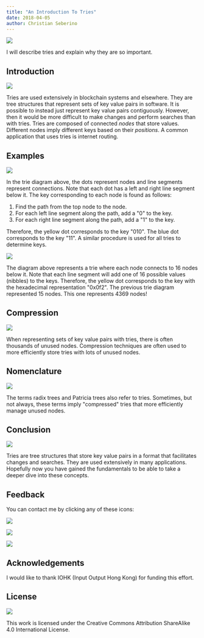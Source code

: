 ```yaml
---
title: "An Introduction To Tries"
date: 2018-04-05
author: Christian Seberino
---
```


![](./1cMuhjTGzOLV5U_K-ZTIu6w.jpeg)

I will describe tries and explain why they are so important.

## Introduction

![](./1PspwIHWBVRfeUmS3hppEhA.jpeg)

Tries are used extensively in blockchain systems and elsewhere. They are tree
structures that represent sets of key value pairs in software. It is possible to
instead just represent key value pairs contiguously. However, then it would be
more difficult to make changes and perform searches than with tries. Tries are
composed of connected *nodes* that store values. Different nodes imply different
keys based on their *positions*. A common application that uses tries is
internet routing.

## Examples

![](./1NxSDER7l2eRRfmzsa17Xlg.png)

In the trie diagram above, the dots represent nodes and line segments represent
connections. Note that each dot has a left and right line segment below it. The
key corresponding to each node is found as follows:

1.  Find the path from the top node to the node.
1.  For each left line segment along the path, add a "0" to the key.
1.  For each right line segment along the path, add a "1" to the key.

Therefore, the yellow dot corresponds to the key "010". The blue dot corresponds
to the key "11". A similar procedure is used for all tries to determine keys.

![](./1sxni7tZ2TQ9PR1_lFPFlaQ.png)

The diagram above represents a trie where each node connects to 16 nodes below
it. Note that each line segment will add one of 16 possible values (nibbles) to
the keys. Therefore, the yellow dot corresponds to the key with the hexadecimal
representation "0x0f2". The previous trie diagram represented 15 nodes. This one
represents 4369 nodes!

## Compression

![](./1BM8klqQeu4ZTO9BxU7dC8w.png)

When representing sets of key value pairs with tries, there is often thousands
of unused nodes. Compression techniques are often used to more efficiently store
tries with lots of unused nodes.

## Nomenclature

![](./1xPRi16jbkoUaQpF3OX3NJg.png)

The terms radix trees and Patricia trees also refer to tries. Sometimes, but not
always, these terms imply "compressed" tries that more efficiently manage unused
nodes.

## Conclusion

![](./1fELeYRhN2hKLIbwtkX7dcw.png)

Tries are tree structures that store key value pairs in a format that
facilitates changes and searches. They are used extensively in many
applications. Hopefully now you have gained the fundamentals to be able to take
a deeper dive into these concepts.

## Feedback

You can contact me by clicking any of these icons:

![](./0eoFC6QOWZ--bCngK.png)

![](./0i3CwTFEKUnKYHMf0.png)

![](./0HQj6HSHxE7pkIBjk.png)

## Acknowledgements

I would like to thank IOHK (Input Output Hong Kong) for funding this effort.

## License

![](./0hocpUZXBcjzNJeQ2.png)

This work is licensed under the Creative Commons Attribution ShareAlike 4.0
International License.
